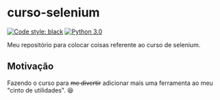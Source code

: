 # curso-selenium
[![Code style: black](https://img.shields.io/badge/code%20style-black-000000.svg)](https://github.com/psf/black)
[![Python 3.0](https://img.shields.io/badge/python-_>=_3.0-blue.svg)](https://www.python.org/downloads/release/python-300/)

Meu repositório para colocar coisas referente ao curso de selenium.

## Motivação

Fazendo o curso para <s>me divertir</s> adicionar mais uma ferramenta ao meu "cinto de utilidades".  :laughing:

